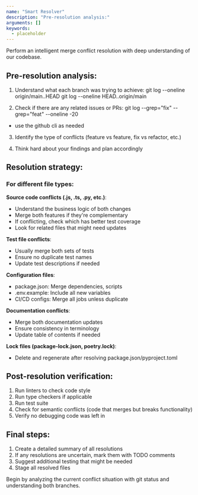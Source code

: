 ```yaml
---
name: "Smart Resolver"
description: "Pre-resolution analysis:"
arguments: []
keywords:
  - placeholder
---
```


Perform an intelligent merge conflict resolution with deep understanding of our codebase.

## Pre-resolution analysis:

1. Understand what each branch was trying to achieve:
git log --oneline origin/main..HEAD
git log --oneline HEAD..origin/main

2. Check if there are any related issues or PRs:
git log --grep="fix" --grep="feat" --oneline -20
- use the github cli as needed

3. Identify the type of conflicts (feature vs feature, fix vs refactor, etc.)

4. Think hard about your findings and plan accordingly

## Resolution strategy:

### For different file types:

**Source code conflicts (.js, .ts, .py, etc.)**:
- Understand the business logic of both changes
- Merge both features if they're complementary
- If conflicting, check which has better test coverage
- Look for related files that might need updates

**Test file conflicts**:
- Usually merge both sets of tests
- Ensure no duplicate test names
- Update test descriptions if needed

**Configuration files**:
- package.json: Merge dependencies, scripts
- .env.example: Include all new variables
- CI/CD configs: Merge all jobs unless duplicate

**Documentation conflicts**:
- Merge both documentation updates
- Ensure consistency in terminology
- Update table of contents if needed

**Lock files (package-lock.json, poetry.lock)**:
- Delete and regenerate after resolving package.json/pyproject.toml

## Post-resolution verification:

1. Run linters to check code style
2. Run type checkers if applicable  
3. Run test suite
4. Check for semantic conflicts (code that merges but breaks functionality)
5. Verify no debugging code was left in

## Final steps:

1. Create a detailed summary of all resolutions
2. If any resolutions are uncertain, mark them with TODO comments
3. Suggest additional testing that might be needed
4. Stage all resolved files

Begin by analyzing the current conflict situation with git status and understanding both branches.